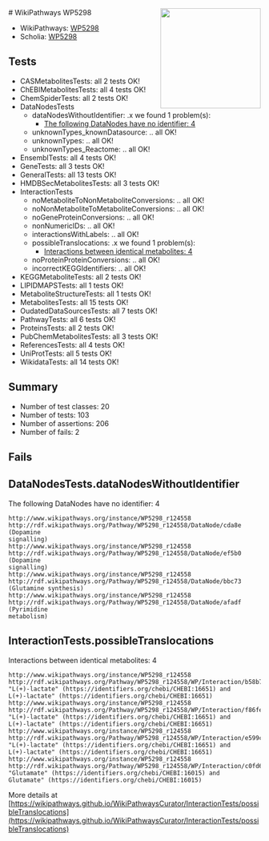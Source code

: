 <img style="float: right; width: 200px" src="https://upload.wikimedia.org/wikipedia/commons/thumb/8/83/Wplogo_with_text_500.png/640px-Wplogo_with_text_500.png" />
# WikiPathways WP5298

* WikiPathways: [WP5298](https://new.wikipathways.org/pathways/WP5298)
* Scholia: [WP5298](https://scholia.toolforge.org/wikipathways/WP5298)
## Tests
* CASMetabolitesTests: all 2 tests OK!
* ChEBIMetabolitesTests: all 4 tests OK!
* ChemSpiderTests: all 2 tests OK!
* DataNodesTests
    * dataNodesWithoutIdentifier: .x we found 1 problem(s):
        * [The following DataNodes have no identifier: 4](#d2d32fa3)
    * unknownTypes_knownDatasource: .. all OK!
    * unknownTypes: .. all OK!
    * unknownTypes_Reactome: .. all OK!
* EnsemblTests: all 4 tests OK!
* GeneTests: all 3 tests OK!
* GeneralTests: all 13 tests OK!
* HMDBSecMetabolitesTests: all 3 tests OK!
* InteractionTests
    * noMetaboliteToNonMetaboliteConversions: .. all OK!
    * noNonMetaboliteToMetaboliteConversions: .. all OK!
    * noGeneProteinConversions: .. all OK!
    * nonNumericIDs: .. all OK!
    * interactionsWithLabels: .. all OK!
    * possibleTranslocations: .x we found 1 problem(s):
        * [Interactions between identical metabolites: 4](#d59038c7)
    * noProteinProteinConversions: .. all OK!
    * incorrectKEGGIdentifiers: .. all OK!
* KEGGMetaboliteTests: all 2 tests OK!
* LIPIDMAPSTests: all 1 tests OK!
* MetaboliteStructureTests: all 1 tests OK!
* MetabolitesTests: all 15 tests OK!
* OudatedDataSourcesTests: all 7 tests OK!
* PathwayTests: all 6 tests OK!
* ProteinsTests: all 2 tests OK!
* PubChemMetabolitesTests: all 3 tests OK!
* ReferencesTests: all 4 tests OK!
* UniProtTests: all 5 tests OK!
* WikidataTests: all 14 tests OK!


## Summary

* Number of test classes: 20
* Number of tests: 103
* Number of assertions: 206
* Number of fails: 2

## Fails

<a name="d2d32fa3" />

## DataNodesTests.dataNodesWithoutIdentifier

The following DataNodes have no identifier: 4
```
http://www.wikipathways.org/instance/WP5298_r124558 http://rdf.wikipathways.org/Pathway/WP5298_r124558/DataNode/cda8e (Dopamine
signalling)
http://www.wikipathways.org/instance/WP5298_r124558 http://rdf.wikipathways.org/Pathway/WP5298_r124558/DataNode/ef5b0 (Dopamine
signalling)
http://www.wikipathways.org/instance/WP5298_r124558 http://rdf.wikipathways.org/Pathway/WP5298_r124558/DataNode/bbc73 (Glutamine synthesis)
http://www.wikipathways.org/instance/WP5298_r124558 http://rdf.wikipathways.org/Pathway/WP5298_r124558/DataNode/afadf (Pyrimidine
metabolism)
```

<a name="d59038c7" />

## InteractionTests.possibleTranslocations

Interactions between identical metabolites: 4
```
http://www.wikipathways.org/instance/WP5298_r124558 http://rdf.wikipathways.org/Pathway/WP5298_r124558/WP/Interaction/b58b7 "L(+)-lactate" (https://identifiers.org/chebi/CHEBI:16651) and 
L(+)-lactate" (https://identifiers.org/chebi/CHEBI:16651)
http://www.wikipathways.org/instance/WP5298_r124558 http://rdf.wikipathways.org/Pathway/WP5298_r124558/WP/Interaction/f86fe "L(+)-lactate" (https://identifiers.org/chebi/CHEBI:16651) and 
L(+)-lactate" (https://identifiers.org/chebi/CHEBI:16651)
http://www.wikipathways.org/instance/WP5298_r124558 http://rdf.wikipathways.org/Pathway/WP5298_r124558/WP/Interaction/e599c "L(+)-lactate" (https://identifiers.org/chebi/CHEBI:16651) and 
L(+)-lactate" (https://identifiers.org/chebi/CHEBI:16651)
http://www.wikipathways.org/instance/WP5298_r124558 http://rdf.wikipathways.org/Pathway/WP5298_r124558/WP/Interaction/c0fd6 "Glutamate" (https://identifiers.org/chebi/CHEBI:16015) and 
Glutamate" (https://identifiers.org/chebi/CHEBI:16015)
```

More details at [https://wikipathways.github.io/WikiPathwaysCurator/InteractionTests/possibleTranslocations](https://wikipathways.github.io/WikiPathwaysCurator/InteractionTests/possibleTranslocations)

